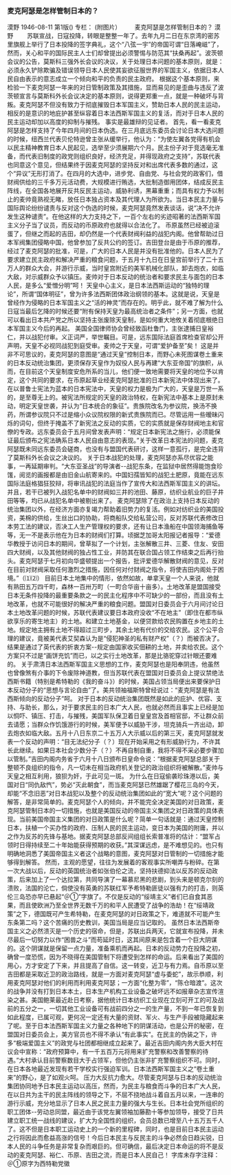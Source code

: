 ### 麦克阿瑟是怎样管制日本的？
漠野
1946-08-11
第1版()
专栏：
(附图片）
　　麦克阿瑟是怎样管制日本的？
    漠野
　　苏联宣战，日寇投降，转眼是整整一年了。去年九月二日在东京湾的密苏里旗舰上举行了日本投降的签字典礼，这个“八弦一宇”的帝国可谓“日落崦嵫”了，然而，关心和平的国际民主人士们却曾提出必须警惕与防范其“扶桑再起”。波茨顿会议的公告，莫斯科三强外长会议的决议，关于处理日本问题的基本原则，就是：必须永久铲除欺骗及错误领导日本人民使其妄欲征服世界的军国主义，依据日本人民自由表示的意志成立一个倾向和平的负责的民主政府。
    根据这个基本原则，来检验一下麦克阿瑟一年来的对日管制政策及其措施，显而易见的是歪曲与违反了波茨顿宣言与莫斯科外长会议决定的基本原则，说得更郑重一点，就是一种破坏与背叛。麦克阿瑟不但没有致力于彻底摧毁日本军国主义，赞助日本人民的民主运动，相反的是意识的地庇护甚至纵容着日本法西斯军国主义的复活，而对于日本人民的民主运动却加以高度的抑制与摧残。
    事实是最雄辩的见证者。
    首先，看一看麦克阿瑟是怎样支持了今年四月间的日本伪选。在三月底远东委员会讨论日本大选问题的时候，纽西兰代表贝伦特逊曾主张从缓举行，他认为：“为使左翼各党得有机会以民主精神教育日本人民起见，选举至少须展期六个月。民主份子对于竞选毫无准备，而代表旧制度的政党则组织良好，经济充足，并得现政府之支持”，苏联代表也同意这个意见，但结果终于因麦克阿瑟的坚持反对和出席代表多数的通过，这个“异议”无形打消了。在四月的大选中，进步党、自由党、与社会党的政客们，借财阀供给的三千多万元活动费，大规模进行贿选，大批制造御用团体，结成反民主阵线，在全国各地展开反共反民主运动，威胁利诱，黑幕重重；而具有权力予以制止的麦帅竟熟视无睹，放任日本独占资本及其代理人为所欲为。当日本民主力量与国际舆论纷纷谴责与反对这个伪选的时候，麦克阿瑟竟然发表谈话，说“决不允许发生这种谴责”。在他这样的大力支持之下，一百个左右的劣迹昭著的法西斯军国主义分子当了议员，而反动的币原政府也就得以合法化了。
    币原虽然已经被迫滚蛋了，但继之而起的吉田，却仍然是一个代表财阀利益的战犯内阁。他曾帮助过日本军阀集团侵略中国，他曾参加了反共公约的签订。吉田登台是由于币原的推荐，经过了麦克阿瑟的批准，可是，广大的日本人民是并没有批准他的。日本人民为了要求建立民主政府和解决严重的粮食问题，于五月十九日在日皇宫前举行了二十五万人的群众大会，并游行示威，当时皇宫附近的美军机械化部队，卸去炮衣，如临大敌，对示威群众予以镇压。麦帅对于日本反动的统治者和要求民主与面包的日本人民，是多么“爱憎分明”呵！
    天皇中心主义，是日本法西斯运动的“独特的理论”，所谓“国体明征”，曾为许多法西斯团体政治纲领的基本。这就是说，天皇是曾经作为侵略的日本军国主义之“活的神灵”而存在的。明乎此，就不难了解为什么日寇当最后乞降的时候还要“附有保持天皇为最高统治者之条件”；另一方面，也就可以看出日本共产党之所以坚持主张废除天皇制，是如何重大地攸关着彻底根绝日本军国主义今后的再起。
    美国全国律师协会曾经致函杜鲁门，主张逮捕日皇裕仁，并以战犯付审。义正词严，举世瞩目。可是，远东国际法庭首席检查官却公开声明，天皇不必视同战犯到庭受审。麦帅之于天皇，可谓“爱护备至”矣！
    这是并非不可思议的，麦克阿瑟的意图是“通过天皇”控制日本，而野心未死图谋卷土重来的日本反动统治集团，更须保存天皇作为奴役人民与再建“大东亚帝国”的旗帜，从而，在目前这个天皇制度安危所系的当儿，他们便一致地需要将天皇的地位予以肯定，这个共同的要求，在币原起草业经麦克阿瑟批准的日本新宪法中体现出来了。在以普鲁士宪法为蓝本的日本宪法中，天皇的权力是极为广大的，天皇是万世一系的，是至尊无上的。被宪法所规定的天皇的政治特权，在新宪法中基本上是原封未动，明定天皇世袭，并认为“日本统合的象征”。贵族院改名为参议院，换汤不换药，所谓参议院只不过是缩小众议院权限的新式贵族院而已。尽管运用一些暧昧闪烁的词句，但终于掩盖不了新宪法之反动的实质，它的实质就是保存财阀地主和官僚的专政。远东委员会于五月间曾发表声明：“规定日本新宪法之施行，必须能保证最后颁布之宪法确系日本人民自由意志的表现。”关于改革日本宪法的问题，麦克阿瑟既未同远东委员会磋商，也没有与盟国代表研讨，这样一意孤行，是完全违背了莫斯科外长会议之决议的。
    关于日本战犯的处理，麦克阿瑟亦系尽优容之能事，一再延期审判。“大东亚圣战”的导演者--战犯东条，在监狱中居然得能饱食珍馐，阅览的画报都是由旧金山航寄来的。中国妇孺皆知的战犯土肥原，竟能在远东国际法庭格猖狂狡辩，将审讯战犯的法庭当作了宣传大和法西斯军国主义的讲坛。并且，若干已被列入战犯名单中的财阀如三井的池田、藤原，纺织业航业的巨子井田等等，均已从战犯名单中被剔出来了。
    麦克阿瑟除了在政治上支持日本反动的统治集团以外，在经济方面亦复竭力帮助着旧势力的复活。例如对纺织业的美国投资，美棉的供给，生丝出口的协助，将商船队交给私营公司，反对苏联代表修改日本劳工法的建议，否决工人生产管理权的要求，还有让日本渔船在中国领海捕鱼等等，无一不是表示他在为日本的财阀们打算。顷据芝加哥太阳报记者报导：“爱德华教授于访问日本的期间，曾草拟了一个计划，主张解散三井、三菱、住友、安田四大财阀，以及其他财阀的独占性工业，并防其在联合国占领工作结束之后再行抬头。麦克阿瑟于七月初向华盛顿提出一个报告，批评爱德华解散财阀的意见，反对在目前对财阀采取任何激烈之措施，因任何对付财阀之指令，将使吉田内阁处于困境。”（⑴⑵）
    目前日本土地集中的情形，依然如故，单拿天皇一个人来说，他就有熟田五万四千町，森林一百卅万町（一町合华亩十亩多）。土地改革是盟国接受日本无条件投降的最重要条款之一的民主化程序中不可缺少的一部份，而且没有土地改革，也就不可能很好的解决严重的粮食问题。盟国对日委员会于六月间讨论日本土地改革问题的时候，苏联代表建议要日本政府没收“不在地主”（即住在都市纵欲享乐的寄生地主）的土地。和建立土地基金，以便贷款给农民购置在乡地主的土地。规定地主拥有土地不得超过三町步，其余土地有代价的交给农民。这个公平合理的建议，竟被美代表艾契森认为是“侵犯神圣的私有财产权”（？）而被否决了。结果是通过了英代表的折衷方案--规定由国家收买佃耕的土地，并卖给农民。这个方案只不过是“画饼充饥”而已，以之实行土地改革，那是比骆驼穿过针眼还要难的。
    关于肃清日本法西斯军国主义思想的工作，麦克阿瑟也是阳奉阴违，他虽然也曾像煞有介事的下令废除神道教，但当苏联代表在盟国对日委员会上提议禁绝法西斯书籍（特别是希特勒的《我的奋斗》）的时候，美国占领当局便出来要保护日本反动分子的“思想与言论自由”了。美共领袖福斯特曾经说过：“麦克阿瑟是有法西斯倾向的反动分子”呵。
    对于日本的反动统治集团既然是如此的庇护、优容、支持、与助长，那么，对于要求民主的日本广大人民，也就必然而且事实上已经是加以恫吓、镇压、打击，与摧残，美国军队保卫着日皇皇宫及首相官邸，不让群众前去请愿；当群众作饥饿游行的时候，美军便予以威胁干涉，坦克骑兵一齐出动，卸去炮衣如临大敌。五月十八日东京二十五万人大示威以后的第三天，麦克阿瑟就发表一个反动的声明：“目无法纪分子（？）现在开始采用之有形威胁行为，不许其长此继续。如果日本社会少数分子（？）不再自制自重，我将不得不采必要步骤加以管制。”吉田内阁内务省于六月十八日颁布日皇命令说：“根据麦克阿瑟总部关于整顿不良组织的指令，凡一切未在相当政府机关登记的政治组织将被解散。”麦帅与天皇之相互利用，狼狈为奸，于此可见一斑。
    为什么在日寇偷袭珍珠港以后，美国对日“同仇敌忾”，势必“灭此朝食”，而当麦克阿瑟已然雄踞了樱花三岛的今天，却能“不念旧恶”对日本战犯以及整个的反动统治集团如此的“宽大”呢？这个问题的解答，是非常简单的。麦克阿瑟个人的倾向，并不能完全决定美国的对日政策，麦克阿瑟管制日本的一切措施，也就是美国反动的帝国主义集团之对日政策的具体表现。当前美国帝国主义集团的对日政策是什么呢？简单一句话就是：通过天皇控制日本，扶植一个买办性的政府、压制人民的民主运动，变日本为美国的附庸，并以之作为反苏的先锋与基地。据麦克阿瑟总部反间组组长索普准将的估计：“盟军占领时日得持续至二十年始能获得预期的收获。”其深谋远虑，是不难想见的。也只有明确地洞悉了美国帝国主义者这个战略的意图，麦克阿瑟对日管制的一切措施才能够得到解答。
    然而，主观的愿望，往往为发展着的客观事实所嘲弄与粉碎。在第一次大战以后，反动的英国统治者如张伯伦之流，坚持扶德抑法以反苏的反动政策，后来加上了一个达拉第，共同导演了一幕慕尼黑的悲剧，到头来是顿克尔刻的溃败，法国的沦亡，倘使没有英勇的苏联红军予希特勒匪徒以强有力的打击，则英伦三岛恐亦早已悬起“＠①”字旗了。不仅是反动的“绥靖主义”者们已自食其恶果，而且使欧洲乃至全世界无数千万的和平人民遭受了战争的浩劫！在“绥靖政策”之下，德国既可产生希特勒，在麦克阿瑟的对日政策之下，难道就不可能产生东条第二吗？这个苦痛的历史教训，美国当局是应当记取的。
    虽然日本法西斯帝国主义之必然溃灭是一个历史的宿命，但是，苏联出兵两天，它就宣布投降，并未尽最后一切努力以作“困兽之斗”而苟延时日，这其间原来是包含着一个巨大阴谋的。这个阴谋就是保留一点力量，准备乘机而再起。日本的反动势力在投降之初，确曾一度恐慌，因为不晓得在美国管制下将遭受到怎样的命运。后来看出了美国的用心，方才安定了下来，并且提高了自信。这一转变，近卫与有力焉。自币原以至吉田都是采取近卫的政治路线，就是一方面对麦克阿瑟“虚与委蛇”，故示恭顺，利用麦克阿瑟对他们的利用而利用麦克阿瑟；一方面“化整为零”，“陈仓暗渡”。这次的战争并没有打到日本本土，日本生产机构工业设备之破坏远不如报章杂志宣传渲染之甚。美国鲍莱最近赴日考察，据他统计日本纺织工业现在立刻可开工的可及战前的五分之一，一切其他工业设备可有战前四分之一的生产量，不到一年已恢复到如此程度，已属可观，更何况一定还有大量的资财、军火、与生产手段被隐藏起来了呢。至于日本法西斯军国主义力量之各种地下的阴谋活动，也是公开的秘密，在盟国对日委员会上，美方官员也不得不承认“有此事实”。在民主的伪装之下，许多“极端爱国主义”的政党与社团都相继成立起来了。最近吉田内阁内务大臣大村在议会中宣称：“政府预算中，有一千五百万元将用来扩充警察和改善警察的待遇。”大村承认目前警察数目大于占领军，但他仍主张非扩充警察组织不可。同时，在日本各地最近发现有若干学校实行强迫军训。日本法西斯军国主义之“卷土重来”的野心，是了如观火呵。
    压力大反抗力愈大。尽管麦克阿瑟与日本的反动统治集团协同地予日本民主运动以高压，然而，为民主与粮食而斗争的日本广大人民，在以日共为主干的民主阵线的领导之下，不屈不挠地战斗着自五月以来，一连串的游行示威，充分地显示了日本人民之民主力量的强大与生长。日本社会党所组织的职工团体--劳动总同盟，最近由于该党左翼领袖加藤勘十等参加领导，接受了日共建立职工统一战线的建议，扩大为全国性的组织，会员总数已增至八十五万五千人了。这不但是日本职工运动史上的一个新的里程碑，同时，也是目前日本民主运动之行将因此而愈益高涨的信号！今后日本民主与反民主的斗争必然会日趋尖锐，日本人民的斗争任务是非常复杂而艰巨的。但可确信，最后决定日本命运的将不是反动的麦克阿瑟、裕仁、币原、吉田之流，而是日本人民自己！
    字库未存字注释：
    ＠①原字为西特勒党徽
